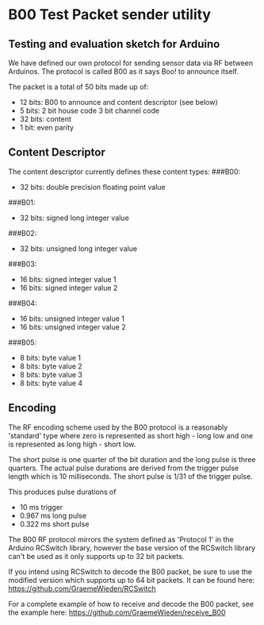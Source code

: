 B00 Test Packet sender utility
==============================

Testing and evaluation sketch for Arduino
-----------------------------------------

We have defined our own protocol for sending sensor data via RF between Arduinos. The protocol is called B00 as it says Boo! to announce itself.

The packet is a total of 50 bits made up of:

- 12 bits: B00 to announce and content descriptor (see below)
- 5 bits: 2 bit house code 3 bit channel code
- 32 bits: content
- 1 bit: even parity

Content Descriptor
------------------
The content descriptor currently defines these content types:
###B00:
- 32 bits: double precision floating point value

###B01: 
- 32 bits: signed long integer value

###B02: 
- 32 bits: unsigned long integer value

###B03: 
- 16 bits: signed integer value 1
- 16 bits: signed integer value 2

###B04: 
- 16 bits: unsigned integer value 1
- 16 bits: unsigned integer value 2

###B05: 
- 8 bits: byte value 1
- 8 bits: byte value 2
- 8 bits: byte value 3
- 8 bits: byte value 4
  

Encoding
--------
The RF encoding scheme used by the B00 protocol is a reasonably 'standard' type where zero is represented as short high - long low and one is represented as long high - short low. 

The short pulse is one quarter of the bit duration and the long pulse is three quarters. The actual pulse durations are derived from the trigger pulse length which is 10 milliseconds. The short pulse is 1/31 of the trigger pulse.

This produces pulse durations of

- 10 ms trigger
- 0.967 ms long pulse
- 0.322 ms short pulse

The B00 RF protocol mirrors the system defined as 'Protocol 1' in the Arduino RCSwitch library, however the base version of the RCSwitch library can't be used as it only supports up to 32 bit packets.

If you intend using RCSwitch to decode the B00 packet, be sure to use the modified version which supports up to 64 bit packets. It can be found here:
https://github.com/GraemeWieden/RCSwitch

For a complete example of how to receive and decode the B00 packet, see the example here:
https://github.com/GraemeWieden/receive_B00


